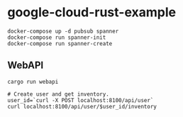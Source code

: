 # google-cloud-rust-example

```
docker-compose up -d pubsub spanner
docker-compose run spanner-init
docker-compose run spanner-create
```

## WebAPI
```
cargo run webapi

# Create user and get inventory.
user_id=`curl -X POST localhost:8100/api/user`
curl localhost:8100/api/user/$user_id/inventory
```
